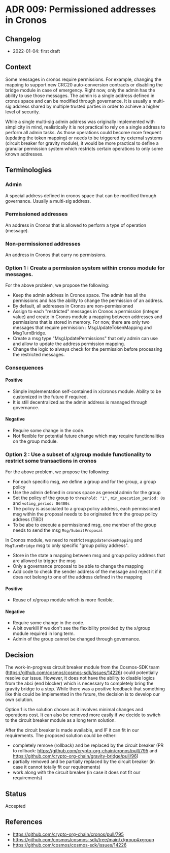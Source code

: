 # ADR 009: Permissioned addresses in Cronos

## Changelog
* 2022-01-04: first draft

## Context

Some messages in cronos require permissions. For example, changing the mapping to support new CRC20 auto-conversion contracts or disabling the bridge module in case of emergency. Right now, only the admin has the ability to use those messages.
 The admin is a single address defined in cronos space and can be modified through governance. It is usually a multi-sig address shared by multiple trusted parties in order to achieve a higher level of security.

While a single multi-sig admin address was originally implemented with simplicity in mind, realistically it is not practical to rely on a single address to perform all admin tasks.
As those operations could become more frequent (updating the token mapping) or needs to be triggered by external systems (circuit breaker for gravity module), it would be more practical to define a granular permission system which restricts certain operations to only some known addresses.


## Terminologies

### Admin

A special address defined in cronos space that can be modified through governance. Usually a multi-sig address.

### Permissioned addresses

An address in Cronos that is allowed to perform a type of operation (message).

### Non-permissioned addresses

An address in Cronos that carry no permissions.


### Option 1 : Create a permission system within cronos module for messages.

For the above problem, we propose the following:

- Keep the admin address in Cronos space. The admin has all the permissions and has the ability to change the permission of an address.
- By default, all addresses in Cronos are non-permissioned
- Assign to each "restricted" messages in Cronos a permission (integer value) and create in Cronos module a mapping between addresses and permissions that is stored in memory. For now, there are only two messages that require permission : MsgUpdateTokenMapping and MsgTurnBridge.
- Create a msg type "MsgUpdatePermissions" that only admin can use and allow to update the address permission mapping.
- Change the logic to always check for the permission before processing the restricted messages.

### Consequences

#### Positive

- Simple implementation self-contained in x/cronos module. Ability to be customized in the future if required.
- It is still decentralized as the admin address is managed through governance. 


#### Negative

- Require some change in the code.
- Not flexible for potential future change which may require functionalities on the group module.


### Option 2 : Use a subset of x/group module functionality to restrict some transactions in cronos

For the above problem, we propose the following:

- For each specific msg, we define a group and for the group, a group policy
- Use the admin defined in cronos space as general admin for the group
- Set the policy of the group to ``threshold: "1"`` , ``min_execution_period: 0s`` and ``voting_period: 86400s``
- The policy is associated to a group policy address, each permissioned msg within the proposal needs to be originated from the group policy address (TBD)
- To be abe to execute a permissioned msg, one member of the group needs to send the msg ``Msg/SubmitProposal``

In Cronos module, we need to restrict ``MsgUpdateTokenMapping`` and ``MsgTurnBridge`` msg to only specific "group policy address".

- Store in the state a mapping between msg and group policy address that are allowed to trigger the msg
- Only a governance proposal to be able to change the mapping
- Add code to check the sender address of the message and reject it if it does not belong to one of the address defined in the mapping

#### Positive

- Reuse of x/group module which is more flexible.

#### Negative

- Require some change in the code.
- A bit overkill if we don't see the flexibility provided by the x/group module required in long term.
- Admin of the group cannot be changed through governance.


## Decision

The work-in-progress circuit breaker module from the Cosmos-SDK team (https://github.com/cosmos/cosmos-sdk/issues/14226) could potentially resolve our issue. However, it does not have the ability to disable logics from the abci
(end blocker) which is necessary to completely bring the gravity bridge to a stop. While there was a positive feedback that something like this could be implemented in the future, the decision is to develop our own solution.

Option 1 is the solution chosen as it involves minimal changes and operations cost. It can also be removed more easily if we decide to switch to the circuit breaker module as a long term solution.

After the circuit breaker is made available, and IF it can fit in our requirements. The proposed solution could be either:
- completely remove (rollback) and be replaced by the circuit breaker
  (PR to rollback: https://github.com/crypto-org-chain/cronos/pull/795 and https://github.com/crypto-org-chain/gravity-bridge/pull/96)
- partially removed and be partially replaced by the circuit breaker (in case it cannot totally fit our requirements)
- work along with the circuit breaker (in case it does not fit our requirements)


## Status

Accepted


## References

- https://github.com/crypto-org-chain/cronos/pull/795
- https://github.com/cosmos/cosmos-sdk/tree/main/x/group#xgroup
- https://github.com/cosmos/cosmos-sdk/issues/14226